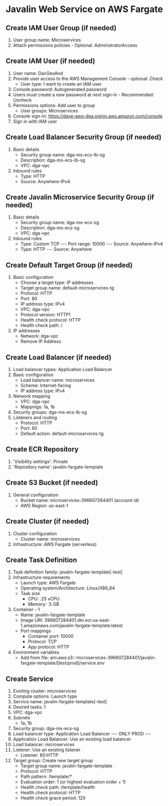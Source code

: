 # Javalin Web Service on AWS Fargate

## Create IAM User Group (if needed)
1. User group name: Microservices
2. Attach permissions policies - Optional: AdministratorAccess

## Create IAM User (if needed)
1. User name: DavGeoAnd
2. Provide user access to the AWS Management Console - optional: Check
    * User type: I want to create an IAM user
3. Console password: Autogenerated password
4. Users must create a new password at next sign-in - Recommended: Uncheck
5. Permissions options: Add user to group
    * User groups: Microservices
6. Console sign-in: https://dave-aws-dga.signin.aws.amazon.com/console
7. Sign in with IAM user

## Create Load Balancer Security Group (if needed)
1. Basic details
   * Security group name: dga-ms-ecs-lb-sg
   * Description: dga-ms-ecs-lb-sg
   * VPC: dga-vpc
2. Inbound rules
   * Type: HTTP
   * Source: Anywhere-IPv4

## Create Javalin Microservice Security Group (if needed)
1. Basic details
   * Security group name: dga-ms-ecs-sg
   * Description: dga-ms-ecs-sg
   * VPC: dga-vpc
2. Inbound rules
   * Type: Custom TCP --- Port range: 10000 --- Source: Anywhere-IPv4
   * Type: HTTP --- Source: Anywhere

## Create Default Target Group (if needed)
1. Basic configuration
   * Choose a target type: IP addresses
   * Target group name: default-microservices-tg
   * Protocol: HTTP
   * Port: 80
   * IP address type: IPv4
   * VPC: dga-vpc
   * Protocol version: HTTP1
   * Health check protocol: HTTP
   * Health check path: /
2. IP addresses
   * Network: dga-vpc
   * Remove IP Address

## Create Load Balancer (if needed)
1. Load balancer types: Application Load Balancer
2. Basic configuration
   * Load balancer name: microservices
   * Scheme: Internet-facing
   * IP address type: IPv4
3. Network mapping
   * VPC: dga-vpc
   * Mappings: 1a, 1b
4. Security groups: dga-ms-ecs-lb-sg
5. Listeners and routing
    * Protocol: HTTP
    * Port: 80
    * Default action: default-microservices-tg

## Create ECR Repository
1. 'Visibility settings': Private
2. 'Repository name': javalin-fargate-template

## Create S3 Bucket (if needed)
1. General configuration
   * Bucket name: microservices-396607284401 (account id)
   * AWS Region: us-east-1

## Create Cluster (if needed)
1. Cluster configuration
   * Cluster name: microservices
2. Infrastructure: AWS Fargate (serverless)

## Create Task Definition
1. Task definition family: javalin-fargate-template[-test]
2. Infrastructure requirements
   * Launch type: AWS Fargate
   * Operating system/Architecture: Linux/X86_64
   * Task size
     * CPU: .25 vCPU
     * Memory: .5 GB
3. Container - 1
    * Name: javalin-fargate-template
    * Image URI: 396607284401.dkr.ecr.us-east-1.amazonaws.com/javalin-fargate-template:latest
    * Port mappings
      * Container port: 10000
      * Protocol: TCP
      * App protocol: HTTP
4. Environment variables
   * Add from file: arn:aws:s3:::microservices-396607284401/javalin-fargate-template/[test/prod]/service.env

## Create Service
1. Existing cluster: microservices
2. Compute options: Launch type
3. Service name: javalin-fargate-template[-test]
4. Desired tasks: 1
5. VPC: dga-vpc
6. Subnets
    * 1a, 1b
7. Security group: dga-ms-ecs-sg
8. Load balancer type: Application Load Balancer --- ONLY PROD ---
9. Application Load Balancer: Use an existing load balancer
10. Load balancer: microservices
11. Listener: Use an existing listener
     * Listener: 80:HTTP
12. Target group: Create new target group
    * Target group name: javalin-fargate-template
    * Protocol: HTTP
    * Path pattern: /template/*
    * Evaluation order: 1 (or highest evaluation order + 1)
    * Health check path: /template/health
    * Health check protocol: HTTP
    * Health check grace period: 120